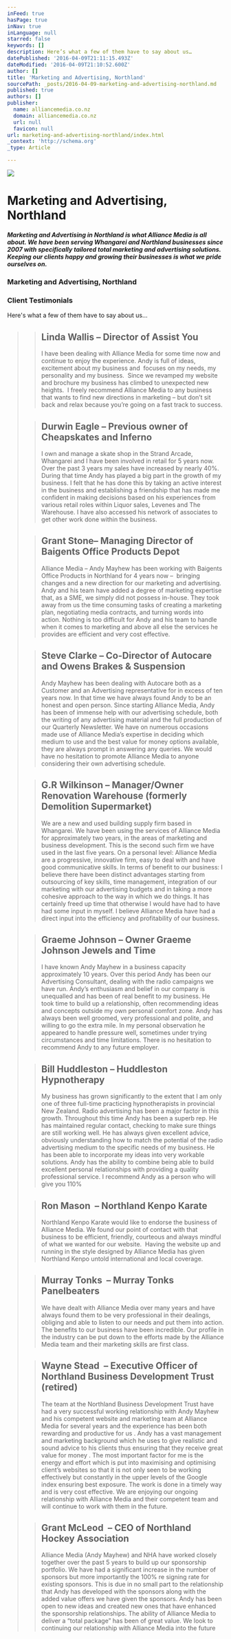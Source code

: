 ```yaml
---
inFeed: true
hasPage: true
inNav: true
inLanguage: null
starred: false
keywords: []
description: Here’s what a few of them have to say about us…
datePublished: '2016-04-09T21:11:15.493Z'
dateModified: '2016-04-09T21:10:52.600Z'
author: []
title: 'Marketing and Advertising, Northland'
sourcePath: _posts/2016-04-09-marketing-and-advertising-northland.md
published: true
authors: []
publisher:
  name: alliancemedia.co.nz
  domain: alliancemedia.co.nz
  url: null
  favicon: null
url: marketing-and-advertising-northland/index.html
_context: 'http://schema.org'
_type: Article

---
```

![](https://the-grid-user-content.s3-us-west-2.amazonaws.com/08c87adb-9b65-499d-8373-fd5b72e6a072.jpg)

# 

# Marketing and Advertising, Northland

##### **Marketing and Advertising in Northland is what Alliance Media is all about.  We have been serving Whangarei and Northland businesses since 2007 with specifically tailored total marketing and advertising solutions.  Keeping our clients happy and growing their businesses is what we pride ourselves on.**

### Marketing and Advertising, Northland

### Client Testimonials

Here's what a few of them have to say about us...

> <article style=""><blockquote><h2>Linda Wallis – Director of Assist You</h2><p>I have been dealing with Alliance Media for some time now and continue to enjoy the experience. Andy is full of ideas, excitement about my business and&nbsp; focuses on my needs, my personality and my business.&nbsp; Since we revamped my website and brochure my business has climbed to unexpected new heights.&nbsp; I freely recommend Alliance Media to any business that wants to find new directions in marketing – but don’t sit back and relax because you’re going on a fast track to success.</p></blockquote><blockquote><h2>Durwin Eagle – Previous owner of Cheapskates and Inferno</h2><p>I own and manage a skate shop in the Strand Arcade, Whangarei and I have been involved in retail for 5 years now. Over the past 3 years my sales have increased by nearly 40%. During that time Andy has played a big part in the growth of my business. I felt that he has done this by taking an active interest in the business and establishing a friendship that has made me confident in making decisions based on his experiences from various retail roles within Liquor sales, Levenes and The Warehouse. I have also accessed his network of associates to get other work done within the business.</p></blockquote><blockquote><h2>Grant Stone– Managing Director of Baigents Office Products Depot</h2><p>Alliance Media – Andy Mayhew has been working with Baigents Office Products in Northland for 4 years now –&nbsp; bringing changes and a new direction for our marketing and advertising. Andy and his team have added a degree of marketing expertise that, as a SME, we simply did not possess in-house. They took away from us the time consuming tasks of creating a marketing plan, negotiating media contracts, and turning words into action. Nothing is too difficult for Andy and his team to handle when it comes to marketing and above all else the services he provides are efficient and very cost effective.</p></blockquote><blockquote><h2>Steve Clarke – Co-Director of Autocare and Owens Brakes &amp; Suspension</h2><p>Andy Mayhew has been dealing with Autocare both as a Customer and an Advertising representative for in excess of ten years now. In that time we have always found Andy to be an honest and open person. Since starting Alliance Media, Andy has been of immense help with our advertising schedule, both the writing of any advertising material and the full production of our Quarterly Newsletter. We have on numerous occasions made use of Alliance Media’s expertise in deciding which medium to use and the best value for money options available, they are always prompt in answering any queries. We would have no hesitation to promote Alliance Media to anyone considering their own advertising schedule.</p></blockquote><blockquote><h2>G.R Wilkinson – Manager/Owner Renovation Warehouse (formerly Demolition Supermarket)</h2><p>We are a new and used building supply firm based in Whangarei. We have been using the services of Alliance Media for approximately two years, in the areas of marketing and business development. This is the second such firm we have used in the last five years. On a personal level: Alliance Media are a progressive, innovative firm, easy to deal with and have good communicative skills. In terms of benefit to our business: I believe there have been distinct advantages starting from outsourcing of key skills, time management, integration of our marketing with our advertising budgets and in taking a more cohesive approach to the way in which we do things. It has certainly freed up time that otherwise I would have had to have had some input in myself. I believe Alliance Media have had a direct input into the efficiency and profitability of our business.</p></blockquote><blockquote><h2>Graeme Johnson – Owner Graeme Johnson Jewels and Time</h2><p>I have known Andy Mayhew in a business capacity approximately 10 years. Over this period Andy has been our Advertising Consultant, dealing with the radio campaigns we have run. Andy’s enthusiasm and belief in our company is unequalled and has been of real benefit to my business. He took time to build up a relationship, often recommending ideas and concepts outside my own personal comfort zone. Andy has always been well groomed, very professional and polite, and willing to go the extra mile. In my personal observation he appeared to handle pressure well, sometimes under trying circumstances and time limitations. There is no hesitation to recommend Andy to any future employer.</p></blockquote><blockquote><h2>Bill Huddleston – Huddleston Hypnotherapy</h2><p>My business has grown significantly to the extent that I am only one of three full-time practicing hypnotherapists in provincial New Zealand. Radio advertising has been a major factor in this growth. Throughout this time Andy has been a superb rep. He has maintained regular contact, checking to make sure things are still working well. He has always given excellent advice, obviously understanding how to match the potential of the radio advertising medium to the specific needs of my business. He has been able to incorporate my ideas into very workable solutions. Andy has the ability to combine being able to build excellent personal relationships with providing a quality professional service. I recommend Andy as a person who will give you 110%</p></blockquote><blockquote><h2>Ron Mason &nbsp;– Northland Kenpo Karate</h2><p>Northland Kenpo Karate would like to endorse the business of Alliance Media. We found our point of contact with that business to be efficient, friendly, courteous and always mindful of what we wanted for our website.&nbsp; Having the website up and running in the style designed by Alliance Media has given Northland Kenpo untold international and local coverage.</p></blockquote><blockquote><h2>Murray Tonks &nbsp;– Murray Tonks Panelbeaters</h2><p>We have dealt with Alliance Media over many years and have always found them to be very professional in their dealings, obliging and able to listen to our needs and put them into action. The benefits to our business have been incredible. Our profile in the industry can be put down to the efforts made by the Alliance Media team and their marketing skills are first class.</p></blockquote><blockquote><h2>Wayne Stead &nbsp;– Executive Officer of Northland Business Development Trust (retired)</h2><p>The team at the Northland Business Development Trust have had a very successful working relationship with Andy Mayhew and his competent website and marketing team at Alliance Media&nbsp;for several years and the experience has been both rewarding and productive for us . Andy has a vast management and marketing background which he uses to give realistic and sound advice to his clients thus ensuring that they receive great value for money . The most important factor for me is the energy and effort which is put into maximising and optimising client’s websites so that it is not only seen to be working effectively but constantly in the upper levels of the Google index ensuring best exposure. The work is done in a timely way and is very cost effective. We are enjoying our ongoing relationship with Alliance Media and their competent team and will continue to work with them in the future.</p></blockquote><blockquote><h2>Grant McLeod &nbsp;– CEO of Northland Hockey Association</h2><p>Alliance Media (Andy Mayhew) and NHA have worked closely together over the past 5 years to build up our sponsorship portfolio. We have had a significant increase in the number of sponsors but more importantly the 100% re signing rate for existing sponsors. This is due in no small part to the relationship that Andy has developed with the sponsors along with the added value offers we have given the sponsors. Andy has been open to new ideas and created new ones that have enhanced the sponsorship relationships. The ability of Alliance Media to deliver a “total package” has been of great value. We look to continuing our relationship with Alliance Media into the future</p></blockquote></article>
> 
>